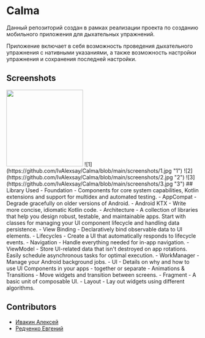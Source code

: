 # Calma
Данный репозиторий создан в рамках реализации проекта по созданию мобильного приложения для дыхательных упражнений.

Приложение включает в себя возможность проведения дыхательного упражнения с нативными указаниями, 
а также возможность настройки упражнения и сохранения последней настройки.
## Screenshots
<img src="https://github.com/IvAlexsay/Calma/blob/main/screenshots/1.jpg" width="200">
![1](https://github.com/IvAlexsay/Calma/blob/main/screenshots/1.jpg "1")
![2](https://github.com/IvAlexsay/Calma/blob/main/screenshots/2.jpg "2")
![3](https://github.com/IvAlexsay/Calma/blob/main/screenshots/3.jpg "3")
## Library Used
- Foundation - Components for core system capabilities, Kotlin extensions and support for multidex and automated testing.
    - AppCompat - Degrade gracefully on older versions of Android.
    - Android KTX - Write more concise, idiomatic Kotlin code.
- Architecture - A collection of libraries that help you design robust, testable, and maintainable apps. Start with classes for managing your UI component lifecycle and handling data persistence.
    - View Binding - Declaratively bind observable data to UI elements.
    - Lifecycles - Create a UI that automatically responds to lifecycle events.
    - Navigation - Handle everything needed for in-app navigation.
    - ViewModel - Store UI-related data that isn't destroyed on app rotations. Easily schedule asynchronous tasks for optimal execution.
    - WorkManager - Manage your Android background jobs.
- UI - Details on why and how to use UI Components in your apps - together or separate
    - Animations & Transitions - Move widgets and transition between screens.
    - Fragment - A basic unit of composable UI.
    - Layout - Lay out widgets using different algorithms.

## Contributors
- [Ивакин Алексей](https://github.com/IvAlexsay)
- [Редченко Евгений](https://github.com/Nutsheil)
